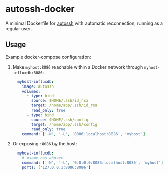 # autossh-docker

A minimal Dockerfile for [autossh][autossh] with automatic reconnection, running
as a regular user.

[autossh]: https://www.harding.motd.ca/autossh/

## Usage

Example docker-compose configuration:

1. Make `myhost:8086` reachable within a Docker network through
   `myhost-influxdb:8086`:

    ```yaml
      myhost-influxdb:
        image: autossh
        volumes:
          - type: bind
            source: $HOME/.ssh/id_rsa
            target: /home/app/.ssh/id_rsa
            read_only: true
          - type: bind
            source: $HOME/.ssh/config
            target: /home/app/.ssh/config
            read_only: true
        command: ['-N', '-L', '8086:localhost:8086', 'myhost']
    ```

2. Or exposing `:8086` by the host:

    ```yaml
      myhost-influxdb:
        # <same has above>
        command: ['-N', '-L', '0.0.0.0:8086:localhost:8086', 'myhost']
        ports: ['127.0.0.1:8086:8086']
    ```


